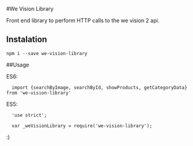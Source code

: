#We Vision Library

Front end library to perform HTTP calls to the we vision 2 api.

## Instalation
`npm i --save we-vision-library`


##Usage

ES6:

```
  import {searchByImage, searchById, showProducts, getCategoryData} from 'we-vision-library'
```

ES5:

```
  'use strict';

  var _weVisionLibrary = require('we-vision-library');
```

:)
